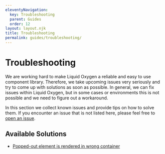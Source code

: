 ```yaml
---
eleventyNavigation:
  key: Troubleshooting
  parent: Guides
  order: 12
layout: layout.njk
title: Troubleshooting
permalink: guides/troubleshooting/
---
```


# Troubleshooting

We are working hard to make Liquid Oxygen a reliable and easy to use component library. Therefore, we take upcoming issues very seriously and try to come up with solutions as soon as possible. In general, we can fix issues within Liquid Oxygen, but in some cases or environments this is not possible and we need to figure out a workaround.

In this section we collect known issues and provide tips on how to solve them. If you encounter an issue that is not listed here, please feel free to [open an issue](https://github.com/emdgroup-liquid/liquid/issues/new?assignees=&labels=bug%2Ctriage&template=bug_report.yml&title=bug%3A+).

## Available Solutions

- [Popped-out element is rendered in wrong container](guides/troubleshooting/popped-out-element-is-rendered-in-wrong-container)

<docs-page-nav prev-href="guides/sandbox-applications/" next-title="FAQ" next-href="guides/faq/"></docs-page-nav>

